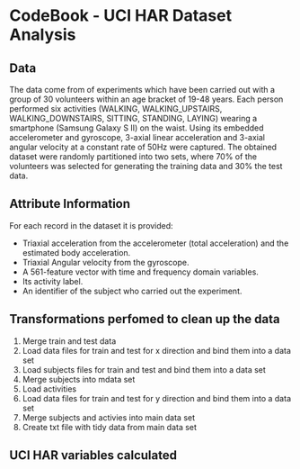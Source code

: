 CodeBook - UCI HAR Dataset Analysis
=================================

Data 
-----------------
The data come from of experiments which have been carried out with a group of 30 volunteers within an age bracket of 19-48 years. Each person performed six activities (WALKING, WALKING_UPSTAIRS, WALKING_DOWNSTAIRS, SITTING, STANDING, LAYING) wearing a smartphone (Samsung Galaxy S II) on the waist. Using its embedded accelerometer and gyroscope, 3-axial linear acceleration and 3-axial angular velocity at a constant rate of 50Hz were captured. The obtained dataset were randomly partitioned into two sets, where 70% of the volunteers was selected for generating the training data and 30% the test data. 


Attribute Information
-----------------
For each record in the dataset it is provided: 

- Triaxial acceleration from the accelerometer (total acceleration) and the estimated body acceleration. 
- Triaxial Angular velocity from the gyroscope. 
- A 561-feature vector with time and frequency domain variables. 
- Its activity label. 
- An identifier of the subject who carried out the experiment.


Transformations perfomed to clean up the data 
---------------------------------------------------

1) Merge  train and test data    
2) Load data files for train and test for x direction and bind them into a data set
3) Load subjects files for train and test and bind them into a data set
4) Merge subjects into mdata set 
5) Load activities
6) Load data files for train and test for y direction and bind them into a data set 
7) Merge subjects and activies into main data set 
8) Create txt file with tidy data from main data set



UCI HAR variables calculated
----------------------------------
 
  